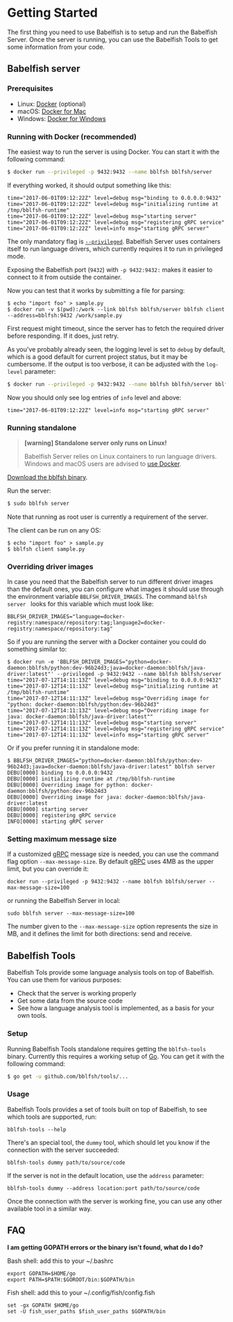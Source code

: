 # Getting Started

The first thing you need to use Babelfish is to setup and run the Babelfish
Server. Once the server is running, you can use the Babelfish Tools to get some
information from your code.

## Babelfish server

### Prerequisites

- Linux: [Docker](https://www.docker.com/community-edition) (optional)
- macOS: [Docker for Mac](https://www.docker.com/docker-mac)
- Windows: [Docker for Windows](https://www.docker.com/docker-windows)

### Running with Docker (recommended)

The easiest way to run the server is using Docker. You can start it with the
following command:

```bash
$ docker run --privileged -p 9432:9432 --name bblfsh bblfsh/server
```

If everything worked, it should output something like this:

```
time="2017-06-01T09:12:22Z" level=debug msg="binding to 0.0.0.0:9432"
time="2017-06-01T09:12:22Z" level=debug msg="initializing runtime at /tmp/bblfsh-runtime"
time="2017-06-01T09:12:22Z" level=debug msg="starting server"
time="2017-06-01T09:12:22Z" level=debug msg="registering gRPC service"
time="2017-06-01T09:12:22Z" level=info msg="starting gRPC server"
```

The only mandatory flag is [`--privileged`](https://docs.docker.com/engine/reference/run/#runtime-privilege-and-linux-capabilities).
Babelfish Server uses containers itself to run language drivers, which currently
requires it to run in privileged mode.

Exposing the Babelfish port (`9432`) with `-p 9432:9432:` makes it easier to
connect to it from outside the container.

Now you can test that it works by submitting a file for parsing:

```
$ echo "import foo" > sample.py
$ docker run -v $(pwd):/work --link bblfsh bblfsh/server bblfsh client --address=bblfsh:9432 /work/sample.py
```

First request might timeout, since the server has to fetch the required driver
before responding. If it does, just retry.

As you've probably already seen,
the logging level is set to `debug` by default,
which is a good default for current project status,
but it may be cumbersome.
If the output is too verbose,
it can be adjusted with the `log-level` parameter:

```bash
$ docker run --privileged -p 9432:9432 --name bblfsh bblfsh/server bblfsh server --log-level info
```

Now you should only see log entries of `info` level and above:

```
time="2017-06-01T09:12:22Z" level=info msg="starting gRPC server"
```

### Running standalone

> **[warning] Standalone server only runs on Linux!**
>
> Babelfish Server relies on Linux containers to run language drivers. Windows
> and macOS users are advised to [use Docker](#running-with-docker-recommended).

[Download the bblfsh binary](https://github.com/bblfsh/server/releases).

Run the server:

```bash
$ sudo bblfsh server
```

Note that running as root user is currently a requirement of the server.

The client can be run on any OS:

```
$ echo "import foo" > sample.py
$ bblfsh client sample.py
```

### Overriding driver images

In case you need that the Babelfish server to run different driver images than the default ones, you can configure what images it should use through the environment variable `BBLFSH_DRIVER_IMAGES`. The command `bblfsh server ` looks for this variable which must look like:

    BBLFSH_DRIVER_IMAGES="language=docker-registry:namespace/repository:tag;language2=docker-registry:namespace/repository:tag"

So if you are running the server with a Docker container you could do something similar to:

```
$ docker run -e 'BBLFSH_DRIVER_IMAGES="python=docker-daemon:bblfsh/python:dev-96b24d3;java=docker-daemon:bblfsh/java-driver:latest"' --privileged -p 9432:9432 --name bblfsh bblfsh/server
time="2017-07-12T14:11:13Z" level=debug msg="binding to 0.0.0.0:9432"
time="2017-07-12T14:11:13Z" level=debug msg="initializing runtime at /tmp/bblfsh-runtime"
time="2017-07-12T14:11:13Z" level=debug msg="Overriding image for "python: docker-daemon:bblfsh/python:dev-96b24d3"
time="2017-07-12T14:11:13Z" level=debug msg="Overriding image for java: docker-daemon:bblfsh/java-driver:latest""
time="2017-07-12T14:11:13Z" level=debug msg="starting server"
time="2017-07-12T14:11:13Z" level=debug msg="registering gRPC service"
time="2017-07-12T14:11:13Z" level=info msg="starting gRPC server"
```
Or if you prefer running it in standalone mode:

```
$ BBLFSH_DRIVER_IMAGES="python=docker-daemon:bblfsh/python:dev-96b24d3;java=docker-daemon:bblfsh/java-driver:latest" bblfsh server
DEBU[0000] binding to 0.0.0.0:9432                      
DEBU[0000] initializing runtime at /tmp/bblfsh-runtime  
DEBU[0000] Overriding image for python: docker-daemon:bblfsh/python:dev-96b24d3
DEBU[0000] Overriding image for java: docker-daemon:bblfsh/java-driver:latest
DEBU[0000] starting server                              
DEBU[0000] registering gRPC service                     
INFO[0000] starting gRPC server
```


### Setting maximum message size

If a customized [gRPC](https://grpc.io) message size is needed, you can use the command flag option `--max-message-size`. By default  [gRPC](https://grpc.io) uses 4MB as the upper limit, but you can override it:

    docker run --privileged -p 9432:9432 --name bblfsh bblfsh/server --max-message-size=100

or running the Babelfish Server in local:

    sudo bblfsh server --max-message-size=100

The number given to the `--max-message-size` option represents the size in MB, and it defines the limit for both directions: send and receive.


## Babelfish Tools

Babelfish Tols provide some language analysis tools on top of Babelfish. You can
use them for various purposes:

- Check that the server is working properly
- Get some data from the source code
- See how a language analysis tool is implemented, as a basis for your own
  tools.


### Setup

Running Babelfish Tools standalone requires getting the `bblfsh-tools`
binary. Currently this requires a working setup of
[Go](https://golang.org/doc/install). You can get it with the following command:

```bash
$ go get -u github.com/bblfsh/tools/...
```

### Usage

Babelfish Tools provides a set of tools built on top of Babelfish, to
see which tools are supported, run:

`bblfsh-tools --help`

There's an special tool, the `dummy` tool, which should let you know if the
connection with the server succeeded:

`bblfsh-tools dummy path/to/source/code`

If the server is not in the default location, use the `address` parameter:

`bblfsh-tools dummy --address location:port path/to/source/code`

Once the connection with the server is working fine, you can use any other
available tool in a similar way.

## FAQ

**I am getting GOPATH errors or the binary isn't found, what do I do?**

Bash shell: add this to your ~/.bashrc
```
export GOPATH=$HOME/go
export PATH=$PATH:$GOROOT/bin:$GOPATH/bin
```

Fish shell: add this to your ~/.config/fish/config.fish
```
set -gx GOPATH $HOME/go
set -U fish_user_paths $fish_user_paths $GOPATH/bin
```
